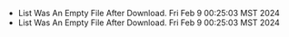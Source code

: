 *  List Was An Empty File After Download. Fri Feb  9 00:25:03 MST 2024
*  List Was An Empty File After Download. Fri Feb  9 00:25:03 MST 2024
